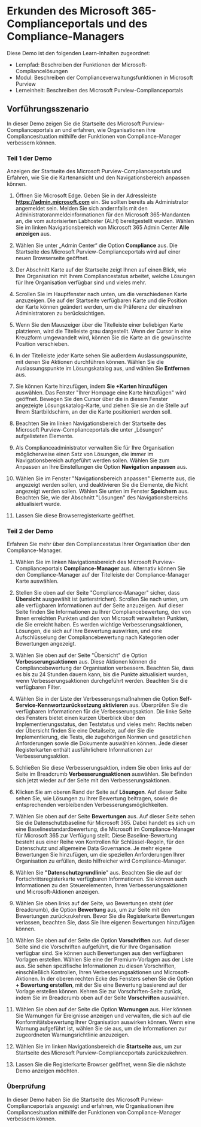 <!---
---
Demo: Title: 'Erkunden des Microsoft Purview-Complianceportals und des Compliance-Managers' Learning Path/Module/Unit: 'Lernpfad: Beschreiben der Microsoft-Complianceverwaltungsfunktionen; Modul 2: Beschreiben der Complianceverwaltungsfunktionen in Microsoft Purview; Lerneinheit 2: Beschreiben des Microsoft Purview-Complianceportals'
---
--->

# Erkunden des Microsoft 365-Complianceportals und des Compliance-Managers

Diese Demo ist den folgenden Learn-Inhalten zugeordnet:

- Lernpfad: Beschreiben der Funktionen der Microsoft-Compliancelösungen
- Modul: Beschreiben der Complianceverwaltungsfunktionen in Microsoft Purview
- Lerneinheit: Beschreiben des Microsoft Purview-Complianceportals

## Vorführungsszenario

In dieser Demo zeigen Sie die Startseite des Microsoft Purview-Complianceportals an und erfahren, wie Organisationen ihre Compliancesituation mithilfe der Funktionen von Compliance-Manager verbessern können.

### Teil 1 der Demo

Anzeigen der Startseite des Microsoft Purview-Complianceportals und Erfahren, wie Sie die Kartenansicht und den Navigationsbereich anpassen können.

1. Öffnen Sie Microsoft Edge. Geben Sie in der Adressleiste **https://admin.microsoft.com** ein. Sie sollten bereits als Administrator angemeldet sein. Melden Sie sich andernfalls mit den Administratoranmeldeinformationen für den Microsoft 365-Mandanten an, die vom autorisierten Labhoster (ALH) bereitgestellt wurden. Wählen Sie im linken Navigationsbereich von Microsoft 365 Admin Center **Alle anzeigen** aus.

1. Wählen Sie unter „Admin Center“ die Option **Compliance** aus.  Die Startseite des Microsoft Purview-Complianceportals wird auf einer neuen Browserseite geöffnet.  

1. Der Abschnitt Karte auf der Startseite zeigt Ihnen auf einen Blick, wie Ihre Organisation mit Ihrem Compliancestatus arbeitet, welche Lösungen für Ihre Organisation verfügbar sind und vieles mehr.

1. Scrollen Sie im Hauptfenster nach unten, um die verschiedenen Karte anzuzeigen. Die auf der Startseite verfügbaren Karte und die Position der Karte können geändert werden, um die Präferenz der einzelnen Administratoren zu berücksichtigen.  

1. Wenn Sie den Mauszeiger über die Titelleiste einer beliebigen Karte platzieren, wird die Titelleiste grau dargestellt.  Wenn der Cursor in eine Kreuzform umgewandelt wird, können Sie die Karte an die gewünschte Position verschieben.

1. In der Titelleiste jeder Karte sehen Sie außerdem Auslassungspunkte, mit denen Sie Aktionen durchführen können.  Wählen Sie die Auslassungspunkte im Lösungskatalog aus, und wählen Sie **Entfernen** aus.

1. Sie können Karte hinzufügen, indem **Sie +Karten hinzufügen** auswählen.  Das Fenster "Ihrer Hompage eine Karte hinzufügen" wird geöffnet.  Bewegen Sie den Cursor über die in diesem Fenster angezeigte Lösungskatalog-Karte, und ziehen Sie sie an die Stelle auf Ihrem Startbildschirm, an der die Karte positioniert werden soll.

1. Beachten Sie im linken Navigationsbereich der Startseite des Microsoft Purview-Complianceportals die unter „Lösungen“ aufgelisteten Elemente. 

1. Als Complianceadministrator verwalten Sie für Ihre Organisation möglicherweise einen Satz von Lösungen, die immer im Navigationsbereich aufgeführt werden sollen.  Wählen Sie zum Anpassen an Ihre Einstellungen die Option **Navigation anpassen** aus.  

1. Wählen Sie im Fenster "Navigationsbereich anpassen" Elemente aus, die angezeigt werden sollen, und deaktivieren Sie die Elemente, die Nicht angezeigt werden sollen.  Wählen Sie unten im Fenster **Speichern** aus.  Beachten Sie, wie der Abschnitt "Lösungen" des Navigationsbereichs aktualisiert wurde.

1. Lassen Sie diese Browserregisterkarte geöffnet.

### Teil 2 der Demo

Erfahren Sie mehr über den Compliancestatus Ihrer Organisation über den Compliance-Manager.

1. Wählen Sie im linken Navigationsbereich des Microsoft Purview-Complianceportals **Compliance-Manager** aus.  Alternativ können Sie den Compliance-Manager auf der Titelleiste der Compliance-Manager Karte auswählen.

1. Stellen Sie oben auf der Seite "Compliance-Manager" sicher, dass  **Übersicht** ausgewählt ist (unterstrichen). Scrollen Sie nach unten, um alle verfügbaren Informationen auf der Seite anzuzeigen.  Auf dieser Seite finden Sie Informationen zu Ihrer Compliancebewertung, den von Ihnen erreichten Punkten und den von Microsoft verwalteten Punkten, die Sie erreicht haben.   Es werden wichtige Verbesserungsaktionen, Lösungen, die sich auf Ihre Bewertung auswirken, und eine Aufschlüsselung der Compliancebewertung nach Kategorien oder Bewertungen angezeigt.

1. Wählen Sie oben auf der Seite "Übersicht" die Option **Verbesserungsaktionen** aus.  Diese Aktionen können die Compliancebewertung der Organisation verbessern. Beachten Sie, dass es bis zu 24 Stunden dauern kann, bis die Punkte aktualisiert wurden, wenn Verbesserungsaktionen durchgeführt werden.  Beachten Sie die verfügbaren Filter.

1. Wählen Sie in der Liste der Verbesserungsmaßnahmen die Option **Self-Service-Kennwortzurücksetzung aktivieren** aus.  Überprüfen Sie die verfügbaren Informationen für die Verbesserungsaktion.  Die linke Seite des Fensters bietet einen kurzen Überblick über den Implementierungsstatus, den Teststatus und vieles mehr. Rechts neben der Übersicht finden Sie eine Detailseite, auf der Sie die Implementierung, die Tests, die zugehörigen Normen und gesetzlichen Anforderungen sowie die Dokumente auswählen können. Jede dieser Registerkarten enthält ausführlichere Informationen zur Verbesserungsaktion.

1. Schließen Sie diese Verbesserungsaktion, indem Sie oben links auf der Seite im Breadcrumb **Verbesserungsaktionen** auswählen.  Sie befinden sich jetzt wieder auf der Seite mit den Verbesserungsaktionen.

1. Klicken Sie am oberen Rand der Seite auf **Lösungen**. Auf dieser Seite sehen Sie, wie Lösungen zu Ihrer Bewertung beitragen, sowie die entsprechenden verbleibenden Verbesserungsmöglichkeiten.

1. Wählen Sie oben auf der Seite **Bewertungen** aus. Auf dieser Seite sehen Sie die Datenschutzbaseline für Microsoft 365.  Dabei handelt es sich um eine Baselinestandardbewertung, die Microsoft im Compliance-Manager für Microsoft 365 zur Verfügung stellt.  Diese Baseline-Bewertung besteht aus einer Reihe von Kontrollen für Schlüssel-Regeln, für den Datenschutz und allgemeine Data Governance. Je mehr eigene Bewertungen Sie hinzufügen, um die speziellen Anforderungen Ihrer Organisation zu erfüllen, desto hilfreicher wird Compliance-Manager.

1. Wählen Sie **"Datenschutzgrundlinie**" aus.  Beachten Sie die auf der Fortschrittsregisterkarte verfügbaren Informationen. Sie können auch Informationen zu den Steuerelementen, Ihren Verbesserungsaktionen und Microsoft-Aktionen anzeigen.  

1. Wählen Sie oben links auf der Seite, wo Bewertungen steht (der Breadcrumb), die Option **Bewertung** aus, um zur Seite mit den Bewertungen zurückzukehren.  Bevor Sie die Registerkarte Bewertungen verlassen, beachten Sie, dass Sie Ihre eigenen Bewertungen hinzufügen können.

1. Wählen Sie oben auf der Seite die Option **Vorschriften** aus.  Auf dieser Seite sind die Vorschriften aufgeführt, die für Ihre Organisation verfügbar sind. Sie können auch Bewertungen aus den verfügbaren Vorlagen erstellen.  Wählen Sie eine der Premium-Vorlagen aus der Liste aus.  Sie sehen spezifische Informationen zu diesen Vorschriften, einschließlich Kontrollen, Ihren Verbesserungsaktionen und Microsoft-Aktionen.  In der oberen rechten Ecke des Fensters sehen Sie die Option **+ Bewertung erstellen**, mit der Sie eine Bewertung basierend auf der Vorlage erstellen können.  Kehren Sie zur Vorschriften-Seite zurück, indem Sie im Breadcrumb oben auf der Seite **Vorschriften** auswählen.

1. Wählen Sie oben auf der Seite die Option **Warnungen** aus.   Hier können Sie Warnungen für Ereignisse anzeigen und verwalten, die sich auf die Konformitätsbewertung Ihrer Organisation auswirken können.  Wenn eine Warnung aufgeführt ist, wählen Sie sie aus, um die Informationen zur zugeordneten Warnungsrichtlinie anzuzeigen.

1. Wählen Sie im linken Navigationsbereich die **Startseite** aus, um zur Startseite des Microsoft Purview-Complianceportals zurückzukehren.

1. Lassen Sie die Registerkarte Browser geöffnet, wenn Sie die nächste Demo anzeigen möchten.

### Überprüfung

In dieser Demo haben Sie die Startseite des Microsoft Purview-Complianceportals angezeigt und erfahren, wie Organisationen ihre Compliancesituation mithilfe der Funktionen von Compliance-Manager verbessern können.
